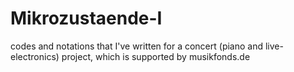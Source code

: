 # Mikrozustaende-I
codes and notations that I've written for a concert (piano and live-electronics) project, which is supported by musikfonds.de

